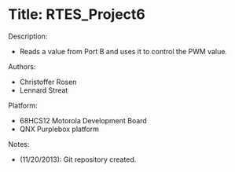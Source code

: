 # Title: RTES_Project6


Description:
  - Reads a value from Port B and uses it to control the PWM value.

Authors: 
  - Christoffer Rosen
  - Lennard Streat
  
Platform:
  - 68HCS12 Motorola Development Board
  - QNX Purplebox platform

Notes:
  - (11/20/2013): Git repository created.
